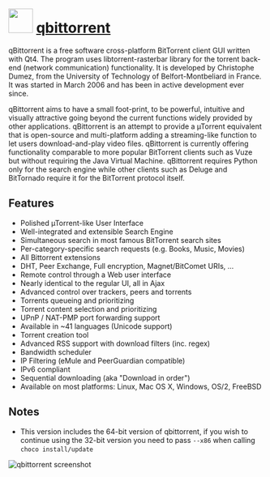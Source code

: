 ﻿# <img src="https://cdn.rawgit.com/chocolatey/chocolatey-coreteampackages/edba4a5849ff756e767cba86641bea97ff5721fe/icons/qbittorrent.png" width="48" height="48"/> [qbittorrent](https://chocolatey.org/packages/qbittorrent)

qBittorrent is a free software cross-platform BitTorrent client GUI written with Qt4.
The program uses libtorrent-rasterbar library for the torrent back-end (network communication) functionality.
It is developed by Christophe Dumez, from the University of Technology of Belfort-Montbeliard in France.
It was started in March 2006 and has been in active development ever since.

qBittorrent aims to have a small foot-print, to be powerful, intuitive and visually attractive going beyond the
current functions widely provided by other applications. qBittorrent is an attempt to provide a µTorrent equivalent
that is open-source and multi-platform adding a streaming-like function to let users download-and-play video files.
qBittorrent is currently offering functionality comparable to more popular BitTorrent clients such as Vuze but
without requiring the Java Virtual Machine.
qBittorrent requires Python only for the search engine while other clients such as Deluge and BitTornado require
it for the BitTorrent protocol itself.

## Features

- Polished µTorrent-like User Interface
- Well-integrated and extensible Search Engine
- Simultaneous search in most famous BitTorrent search sites
- Per-category-specific search requests (e.g. Books, Music, Movies)
- All Bittorrent extensions
- DHT, Peer Exchange, Full encryption, Magnet/BitComet URIs, ...
- Remote control through a Web user interface
- Nearly identical to the regular UI, all in Ajax
- Advanced control over trackers, peers and torrents
- Torrents queueing and prioritizing
- Torrent content selection and prioritizing
- UPnP / NAT-PMP port forwarding support
- Available in ~41 languages (Unicode support)
- Torrent creation tool
- Advanced RSS support with download filters (inc. regex)
- Bandwidth scheduler
- IP Filtering (eMule and PeerGuardian compatible)
- IPv6 compliant
- Sequential downloading (aka "Download in order")
- Available on most platforms: Linux, Mac OS X, Windows, OS/2, FreeBSD

## Notes

- This version includes the 64-bit version of qbittorrent, if you wish to continue using the 32-bit version you need to pass `--x86` when calling `choco install/update`

![qbittorrent screenshot](https://cdn.rawgit.com/chocolatey/chocolatey-coreteampackages/798547edb9c6cb22a4a58e08361da4450f0ab14c/automatic/qbittorrent/screenshot.png)

